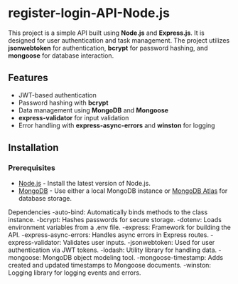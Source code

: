 # register-login-API-Node.js

 
This project is a simple API built using **Node.js** and **Express.js**. It is designed for user authentication and task management. The project utilizes **jsonwebtoken** for authentication, **bcrypt** for password hashing, and **mongoose** for database interaction.

## Features
- JWT-based authentication
- Password hashing with **bcrypt**
- Data management using **MongoDB** and **Mongoose**
- **express-validator** for input validation
- Error handling with **express-async-errors** and **winston** for logging

## Installation

### Prerequisites
- [Node.js](https://nodejs.org/) - Install the latest version of Node.js.
- [MongoDB](https://www.mongodb.com/) - Use either a local MongoDB instance or [MongoDB Atlas](https://www.mongodb.com/cloud/atlas) for database storage.




Dependencies
-auto-bind: Automatically binds methods to the class instance.
-bcrypt: Hashes passwords for secure storage.
-dotenv: Loads environment variables from a .env file.
-express: Framework for building the API.
-express-async-errors: Handles async errors in Express routes.
-express-validator: Validates user inputs.
-jsonwebtoken: Used for user authentication via JWT tokens.
-lodash: Utility library for handling data.
-mongoose: MongoDB object modeling tool.
-mongoose-timestamp: Adds created and updated timestamps to Mongoose documents.
-winston: Logging library for logging events and errors.
